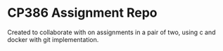 # CP386 Assignment Repo

Created to collaborate with on assignments in a pair of two, using c and docker with git implementation.
